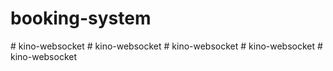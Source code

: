 # booking-system
#   k i n o - w e b s o c k e t  
 #   k i n o - w e b s o c k e t  
 #   k i n o - w e b s o c k e t  
 #   k i n o - w e b s o c k e t  
 #   k i n o - w e b s o c k e t  
 